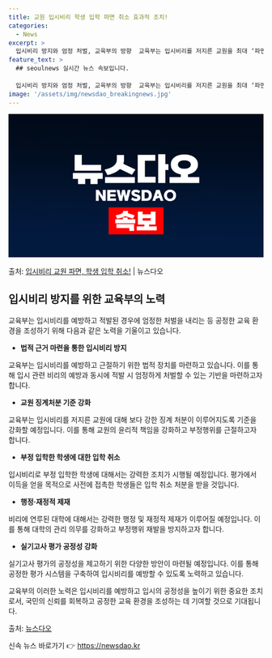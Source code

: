```yaml
---
title: 교원 입시비리 학생 입학 파면 취소 효과적 조치!
categories:
  - News
excerpt: >
  입시비리 방지와 엄정 처벌, 교육부의 방향  교육부는 입시비리를 저지른 교원을 최대 ‘파면’하고 회피·배제 …
feature_text: >
  ## seoulnews 실시간 뉴스 속보입니다.

  입시비리 방지와 엄정 처벌, 교육부의 방향  교육부는 입시비리를 저지른 교원을 최대 ‘파면’하고 회피·배제 …
image: '/assets/img/newsdao_breakingnews.jpg'
---
```


![뉴스다오 속보](/assets/img/newsdao_breakingnews.jpg)

<p>출처: <a href="https://newsdao.kr/4297" rel="dofollow">입시비리 교원 파면, 학생 입학 취소!</a> | 뉴스다오</p>

<h2 data-ke-size="size26">입시비리 방지를 위한 교육부의 노력</h2>
교육부는 입시비리를 예방하고 적발된 경우에 엄정한 처벌을 내리는 등 공정한 교육 환경을 조성하기 위해 다음과 같은 노력을 기울이고 있습니다.

<ul>
    <li><b>법적 근거 마련을 통한 입시비리 방지</b></li>
</ul>
교육부는 입시비리를 예방하고 근절하기 위한 법적 장치를 마련하고 있습니다. 이를 통해 입시 관련 비리의 예방과 동시에 적발 시 엄정하게 처벌할 수 있는 기반을 마련하고자 합니다.

<ul>
    <li><b>교원 징계처분 기준 강화</b></li>
</ul>
교육부는 입시비리를 저지른 교원에 대해 보다 강한 징계 처분이 이루어지도록 기준을 강화할 예정입니다. 이를 통해 교원의 윤리적 책임을 강화하고 부정행위를 근절하고자 합니다.

<ul>
    <li><b>부정 입학한 학생에 대한 입학 취소</b></li>
</ul>
입시비리로 부정 입학한 학생에 대해서는 강력한 조치가 시행될 예정입니다. 평가에서 이득을 얻을 목적으로 사전에 접촉한 학생들은 입학 취소 처분을 받을 것입니다.

<ul>
    <li><b>행정·재정적 제재</b></li>
</ul>
비리에 연루된 대학에 대해서는 강력한 행정 및 재정적 제재가 이루어질 예정입니다. 이를 통해 대학의 관리 의무를 강화하고 부정행위 재발을 방지하고자 합니다.

<ul>
    <li><b>실기고사 평가 공정성 강화</b></li>
</ul>
실기고사 평가의 공정성을 제고하기 위한 다양한 방안이 마련될 예정입니다. 이를 통해 공정한 평가 시스템을 구축하여 입시비리를 예방할 수 있도록 노력하고 있습니다.

교육부의 이러한 노력은 입시비리를 예방하고 입시의 공정성을 높이기 위한 중요한 조치로서, 국민의 신뢰를 회복하고 공정한 교육 환경을 조성하는 데 기여할 것으로 기대됩니다. 

출처: <a href="https://newsdao.kr/4297">뉴스다오</a> 

신속 뉴스 바로가기 👉 <a href="https://newsdao.kr" rel="dofollow">https://newsdao.kr</a>


